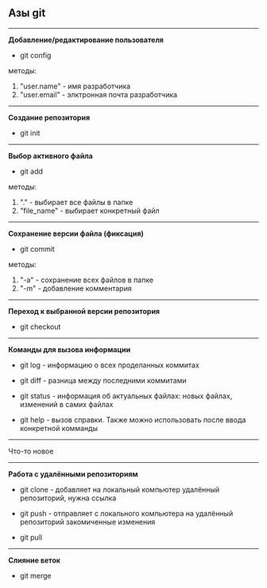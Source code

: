 ## Азы git
****

**Добавление/редактирование пользователя**
* git config


методы:
1. "user.name" - имя разработчика
2. "user.email" - элктронная почта разработчика
****


**Создание репозитория**
* git init
****


**Выбор активного файла**
* git add

методы:
1. "." - выбирает все файлы в папке
2. "file_name" - выбирает конкретный файл
****


**Сохранение версии файла (фиксация)**
* git commit

методы:
1. "-a" - сохранение всех файлов в папке 
2. "-m" - добавление комментария
****


**Переход к выбранной версии репозитория**

* git checkout
****


**Команды для вызова информации**

* git log - информацию о всех проделанных коммитах


* git diff - разница между последними коммитами


* git status - информация об актуальных файлах:
 новых файлах, изменений в самих файлах


* git help - вызов справки. Также можно использовать после ввода конкретной комманды
****

Что-то новое
****

**Работа с удалёнными репозиториям**


* git clone - добавляет на локальный компьютер удалённый репозиторий, нужна ссылка


* git push - отправляет с локального компьютера на удалённый репозиторий закомиченные изменения 


* git pull
****


**Слияние веток**

* git merge
